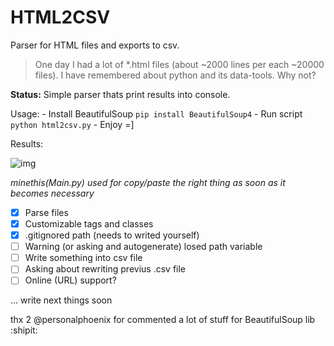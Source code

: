 # HTML2CSV
Parser for HTML files and exports to csv.

>One day I had a lot of *.html files (about ~2000 lines per each ~20000 files). I have remembered about python and its data-tools. Why not?

__Status:__ Simple parser thats print results into console.

Usage:
	- Install BeautifulSoup `pip install BeautifulSoup4`
	- Run script `python html2csv.py`
	- Enjoy =]

Results:

![img](https://s773sas.storage.yandex.net/rdisk/f4c84d77823e36b7383d3c3821d2b4201656a7e962ad094aeeb26e4633cc9aea/6315618f/6ypJFB0y_MoEpL2ln4oOtQkdDWsJy1AtqXo3vqXGywRKy_qCLQWQTWxTnDR_-1Ld6ZIuf4RAA6CdwMpLQBVe6g==?uid=0&filename=1.png&disposition=inline&hash=&limit=0&content_type=image%2Fpng&owner_uid=0&fsize=16163&hid=90d352e06915eca204b86032922c75b0&media_type=image&tknv=v2&etag=0bec96d67fbabf7ad2198f6ba567049c&rtoken=MQqLZbrLHXMB&force_default=no&ycrid=na-912bf77bd115b1495569059cc45eb54e-downloader8h&ts=5e7e4ffe041c0&s=8d550cec9c02e9cb0bd61fcabbaa6c677a8849519eff942049c569fea70f6217&pb=U2FsdGVkX1-Okr37wNyncfrpCU2OHR71W4-E42HdZ3sXamIITVlTnpgZFARx1DKXmz9ZTr7BbfPcJ7Gexf3j0brZwEO4-tkgU84DEbZfBoA)

*minethis(Main.py) used for copy/paste the right thing as soon as it becomes necessary*

- [x] Parse files
- [x] Сustomizable tags and classes
- [x] .gitignored path (needs to writed yourself)
- [ ] Warning (or asking and autogenerate) losed path variable
- [ ] Write something into csv file
- [ ] Asking about rewriting previus .csv file
- [ ] Online (URL) support?

... write next things soon


thx 2 @personalphoenix for commented a lot of stuff for BeautifulSoup lib :shipit:
